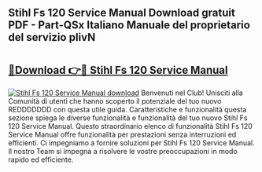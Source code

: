 ## Stihl Fs 120 Service Manual Download gratuit PDF - Part-QSx Italiano Manuale del proprietario del servizio pIivN

# <h2><a href="http://dfgcgju.blite.top/?on=Stihl+Fs+120+Service+Manual">🔗Download 👉🔴 Stihl Fs 120 Service Manual</a></h2>

[![Stihl Fs 120 Service Manual download](https://i.imgur.com/lujVjoI.png)](http://dfgcgju.blite.top/?on=Stihl+Fs+120+Service+Manual)
Benvenuti nel Club! Unisciti alla Comunità di utenti che hanno scoperto il potenziale del tuo nuovo REDDDDDDD con questa utile guida. Caratteristiche e funzionalità questa sezione spiega le diverse funzionalità e funzionalità del tuo nuovo Stihl Fs 120 Service Manual. Questo straordinario elenco di funzionalità Stihl Fs 120 Service Manual offre funzionalità per prestazioni senza interruzioni ed efficienti. Ci impegniamo a fornire soluzioni per Stihl Fs 120 Service Manual. Il nostro Team si impegna a risolvere le vostre preoccupazioni in modo rapido ed efficiente.
